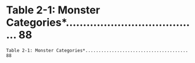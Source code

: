 # Table 2-1: Monster Categories*....................................... 88

```
Table 2-1: Monster Categories*....................................... 88
```
